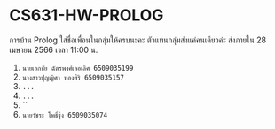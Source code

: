 # CS631-HW-PROLOG
การบ้าน Prolog ใส่ชื่อเพื่อนในกลุ่มให้ครบนะคะ ตัวแทนกลุ่มส่งแค่คนเดียวค่ะ  ส่งภายใน 28 เมษายน 2566 เวลา 11:00 น.


1. `นายเอกชัย ฉัตรพงศ์เลอเลิศ 6509035199`
2. `นางสาวปุญญิศา ทองศิริ 6509035157`
3. `...`
4. `...`
5. ``
6. `นายวัชระ โพธิ์รุ้ง 6509035074`
